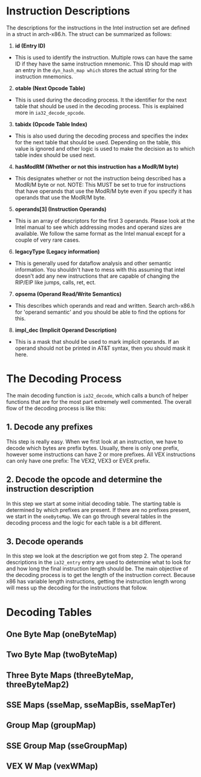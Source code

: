 # Instruction Descriptions
The descriptions for the instructions in the Intel instruction set are defined
in a struct in arch-x86.h. The struct can be summarized as follows:

 1. **id (Entry ID)**
  - This is used to identify the instruction. Multiple rows can have the same ID if they have the same instruction mnemonic. This ID should map with an entry in the `dyn_hash_map which` stores the actual string for the instruction
mnemonics.
 2. **otable (Next Opcode Table)**
  - This is used during the decoding process. It the identifier for the next table that should be used in the decoding process. This is explained more in `ia32_decode_opcode`.
 3. **tabidx (Opcode Table Index)**
  - This is also used during the decoding process and specifies the index for the
next table that should be used. Depending on the table, this value is ignored
and other logic is used to make the decision as to which table index should
be used next.
 4. **hasModRM (Whether or not this instruction has a ModR/M byte)**
  - This designates whether or not the instruction being described has a ModR/M byte or not. NOTE: This MUST be set to true for instructions that have operands that use the ModR/M byte even if you specify it has operands that use the
ModR/M byte.
 5. **operands\[3\] (Instruction Operands)**
  - This is an array of descriptors for the first 3 operands. Please look at the Intel manual to see which addressing modes and operand sizes are available. We follow the same format as the Intel manual except for a couple of very
rare cases.
 6. **legacyType (Legacy information)**
  - This is generally used for dataflow analysis and other semantic information. You shouldn't have to mess with this assuming that intel doesn't add any new instructions that are capable of changing the RIP/EIP like jumps, calls, ret, ect.
 7. **opsema (Operand Read/Write Semantics)**
  - This describes which operands and read and written. Search arch-x86.h for 'operand semantic' and you should be able to find the options for this.
 8. **impl_dec (Implicit Operand Description)**
  - This is a mask that should be used to mark implicit operands. If an operand should not be printed in AT&T syntax, then you should mask it here.

# The Decoding Process

The main decoding function is `ia32_decode`, which calls a bunch of helper functions
that are for the most part extremely well commented. The overall flow of the
decoding process is like this:

## 1. Decode any prefixes

This step is really easy. When we first look at an instruction, we have
to decode which bytes are prefix bytes. Usually, there is only one prefix,
however some instructions can have 2 or more prefixes. All VEX instructions
can only have one prefix: The VEX2, VEX3 or EVEX prefix.

## 2. Decode the opcode and determine the instruction description

In this step we start at some initial decoding table. The starting table
is determined by which prefixes are present. If there are no prefixes present,
we start in the `oneByteMap`. We can go through several tables in the decoding
process and the logic for each table is a bit different.

## 3. Decode operands

In this step we look at the description we got from step 2. The operand
descriptions in the `ia32_entry` entry are used to determine what to look for
and how long the final instruction length should be.
The main objective of the decoding process is to get the length of the instruction
correct. Because x86 has variable length instructions, getting the instruction
length wrong will mess up the decoding for the instructions that follow.

# Decoding Tables

## One Byte Map (oneByteMap)

## Two Byte Map (twoByteMap)

## Three Byte Maps (threeByteMap, threeByteMap2)

## SSE Maps (sseMap, sseMapBis, sseMapTer)

## Group Map (groupMap)

## SSE Group Map (sseGroupMap)

## VEX W Map (vexWMap)